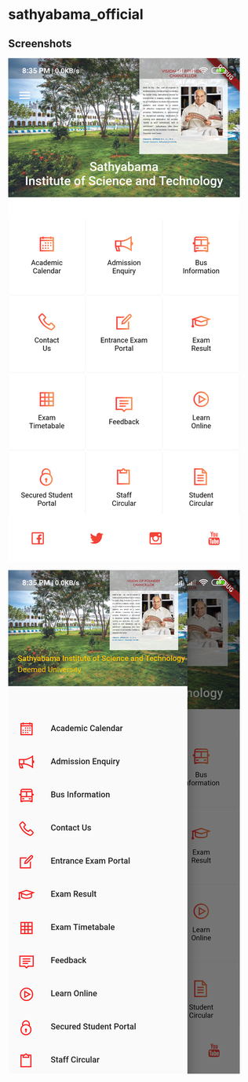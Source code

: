 # sathyabama_official
## Screenshots
![](https://github.com/tarunvelagala/sathyabama_official/blob/master/Screenshot_2019-07-05-20-35-05-393_com.example.sathyabama_app.png)

![](https://github.com/tarunvelagala/sathyabama_official/blob/master/Screenshot_2019-07-05-20-35-12-269_com.example.sathyabama_app.png)
